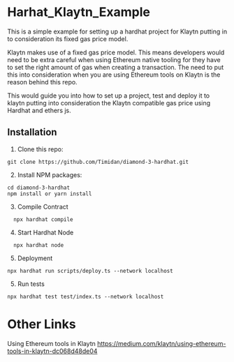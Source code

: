 # Harhat_Klaytn_Example

This is a simple example for setting up a hardhat project for Klaytn putting in to consideration its fixed gas price model.

Klaytn makes use of a fixed gas price model. This means developers would need to be extra careful when using Ethereum native tooling for they have to set the right amount of gas when creating a transaction. The need to put this into consideration when you are using Ethereum tools on Klaytn is the reason behind this repo. 

This would guide you into how to set up a project, test and deploy it to klaytn putting into consideration the Klaytn compatible gas price using Hardhat and ethers js.

## Installation
1. Clone this repo:

```shell
git clone https://github.com/Timidan/diamond-3-hardhat.git
```

2. Install NPM packages:

```shell
cd diamond-3-hardhat
npm install or yarn install
```

3. Compile Contract

```shell
  npx hardhat compile
```

4. Start Hardhat Node

```shell
  npx hardhat node
```

5. Deployment

```shell
npx hardhat run scripts/deploy.ts --network localhost
```

5. Run tests

```shell
npx hardhat test test/index.ts --network localhost
```


# Other Links
Using Ethereum tools in Klaytn https://medium.com/klaytn/using-ethereum-tools-in-klaytn-dc068d48de04
